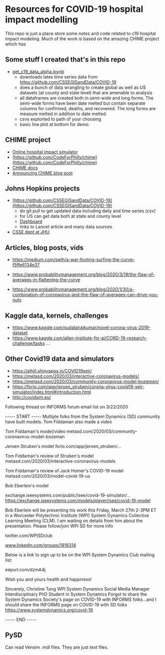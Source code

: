 # Resources for COVID-19 hospital impact modelling

This repo is just a place store some notes and code related to c19
hospital impact modeling. Much of the work is based on the amazing CHIME
project which has 

## Some stuff I created that's in this repo

* [get_c19_data_alpha.ipynb](https://github.com/misken/c19/blob/master/get_c19_data_alpha.ipynb)
    - downloads lates time series data from https://github.com/CSSEGISandData/COVID-19
    - does a bunch of data wrangling to create global as well as US datasets (at county and state level) that are amenable to analysis
    - all dataframes are created both in semi-wide and long forms. The semi-wide forms have been date melted but contain separate columns for confirmed, deaths, and recovered. The long forms are measure melted in addition to date melted.
    - csvs explorted to path of your choosing
    - basic line plot at bottom for demo.

## CHIME project

* [Online hospital impact simulator](https://penn-chime.phl.io/)
* [https://github.com/CodeForPhilly/chime](https://github.com/CodeForPhilly/chime)
* [CHIME docs](https://code-for-philly.gitbook.io/chime/)
* [Announcing CHIME blog post](http://predictivehealthcare.pennmedicine.org/2020/03/14/accouncing-chime.html)

## Johns Hopkins projects

* [https://github.com/CSSEGISandData/COVID-19](https://github.com/CSSEGISandData/COVID-19)
    - do git pull to get updated data including daily and time series (csv)
    - for US can get data both at state and county level 
    - [Dashboard](https://www.arcgis.com/apps/opsdashboard/index.html#/bda7594740fd40299423467b48e9ecf6)
    - links to Lancet article and many data sources
* [CSSE dept at JHU](https://systems.jhu.edu/)

## Articles, blog posts, vids

* https://medium.com/swlh/a-war-footing-surfing-the-curve-f5ffe6134e37
* https://www.probabilitymanagement.org/blog/2020/3/19/the-flaw-of-averages-in-flattening-the-curve

* https://www.probabilitymanagement.org/blog/2020/1/30/a-combination-of-coronavirus-and-the-flaw-of-averages-can-drive-you-nuts

## Kaggle data, kernels, challenges

* https://www.kaggle.com/sudalairajkumar/novel-corona-virus-2019-dataset
* https://www.kaggle.com/allen-institute-for-ai/CORD-19-research-challenge/tasks
...

## Other Covid19 data and simulators

* https://alhill.shinyapps.io/COVID19seir/
* https://metasd.com/2020/03/interactive-coronavirus-models/
* https://metasd.com/2020/03/community-coronavirus-model-bozeman/
* https://forio.com/app/jeroen_struben/corona-virus-covid19-seir-simulator/index.html#introduction.html
* http://covidsim.eu/

Following thread on INFORMS forum email list on 3/22/2020

----- START -----
Multiple folks from the System Dynamics (SD) community have built models. Tom Fiddaman also made a video

Tom Fiddaman's model/video
metasd.com/2020/03/community-coronavirus-model-bozeman

Jeroen Struben's model
forio.com/app/jeroen_struben/...

Tom Fiddaman's review of Struben's model
metasd.com/2020/03/interactive-coronavirus-models

Tom Fiddaman's review of Jack Homer's COVID-19 model
metasd.com/2020/03/model-covid-19-us


Bob Eberlein's model

exchange.iseesystems.com/public/isee/covid-19-simulator/...
https://exchange.iseesystems.com/models/player/isee/covid-19-model


Bob Eberlein will be presenting his work this Friday, March 27th 2-3PM ET in a Worcester Polytechnic Institute (WPI) System Dynamics Collective Learning Meeting (CLM). I am waiting on details from him about the presentation. Please follow/join WPI SD for more info 

twitter.com/WPISDclub

www.linkedin.com/groups/1916314

Below is a link to sign up to be on the WPI System Dynamics Club mailing list:

eepurl.com/dzmA4j


Wish you and yours health and happiness!

Sincerely,
Christine Tang
WPI System Dynamics Social Media Manager
Interdisciplinary PhD Student in System Dynamics
Forgot to share the System Dynamics Society's page on COVID-19 with INFORMS folks...and I should share the INFORMS page on COVID-19 with SD folks
https://www.systemdynamics.org/covid-19

----- END -----


## PySD

Can read Vensim .mdl files. They are just text files.



